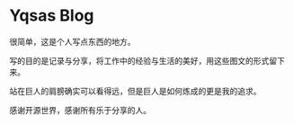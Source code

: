 # Yqsas Blog

很简单，这是个人写点东西的地方。

写的目的是记录与分享，将工作中的经验与生活的美好，用这些图文的形式留下来。

站在巨人的肩膀确实可以看得远，但是巨人是如何炼成的更是我的追求。

感谢开源世界，感谢所有乐于分享的人。



